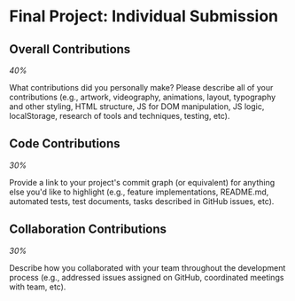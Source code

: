 # Final Project: Individual Submission

## Overall Contributions

_40%_

What contributions did you personally make? Please describe all of your contributions (e.g., artwork, videography, animations, layout, typography and other styling, HTML structure, JS for DOM manipulation, JS logic, localStorage, research of tools and techniques, testing, etc).

## Code Contributions

_30%_

Provide a link to your project's commit graph (or equivalent) for anything else you'd like to highlight (e.g., feature implementations, README.md, automated tests, test documents, tasks described in GitHub issues, etc).

## Collaboration Contributions

_30%_

Describe how you collaborated with your team throughout the development process (e.g., addressed issues assigned on GitHub, coordinated meetings with team, etc).
